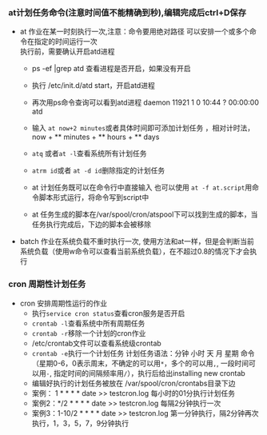 ### at计划任务命令(注意时间值不能精确到秒),编辑完成后ctrl+D保存
- at 作业在某一时刻执行一次,注意：命令要用绝对路径
     可以安排一个或多个命令在指定的时间运行一次  
     执行前，需要确认开启atd进程   
    - ps -ef |grep atd 查看进程是否开启，如果没有开启  
    - 执行 /etc/init.d/atd start，开启atd进程  
    - 再次用ps命令查询可以看到atd进程 daemon   11921     1  0 10:44 ?        00:00:00 atd  
    - 输入 `at now+2 minutes`或者具体时间即可添加计划任务  ，相对计时法，now + ** minutes + ** hours + ** days
    - `atq` 或者`at -l`查看系统所有计划任务  
    - `atrm id`或者 `at -d id`删除指定的计划任务  
    
    - at 计划任务既可以在命令行中直接输入 也可以使用 `at -f at.script`用命令脚本形式运行，将命令写到script中
    - at 任务生成的脚本在/var/spool/cron/atspool下可以找到生成的脚本，当任务执行完成后，下边的脚本会被移除

- batch 作业在系统负载不重时执行一次, 使用方法和at一样，但是会判断当前系统负载（使用w命令可以查看当前系统负载），在不超过0.8的情况下才会执行

### cron 周期性计划任务
- cron 安排周期性运行的作业
     - 执行`service cron status`查看cron服务是否开启 
     - `crontab -l`查看系统中所有周期任务
     - `crontab -r`移除一个计划的cron作业
     - /etc/crontab文件可以查看系统级crontab
     - `crontab -e`执行一个计划任务 计划任务语法：分钟 小时 天 月 星期 命令（星期0-6，0表示周末，不确定的可以用`*`，多个的可以用`,`, 一段时间可以用`-`, 指定时间的间隔频率用`/`），执行后给出installing new crontab
     - 编辑好执行的计划任务被放在 /var/spool/cron/crontabs目录下边
     - 案例： 1 * * * * date >> testcron.log 每小时的01分执行计划任务
     - 案例2：*/2 * * * * date >> testcron.log 每隔2分钟执行一次
     - 案例3：1-10/2 * * * * date >> testcron.log 第一分钟执行，隔2分钟再次执行，1，3，5，7，9分钟执行



